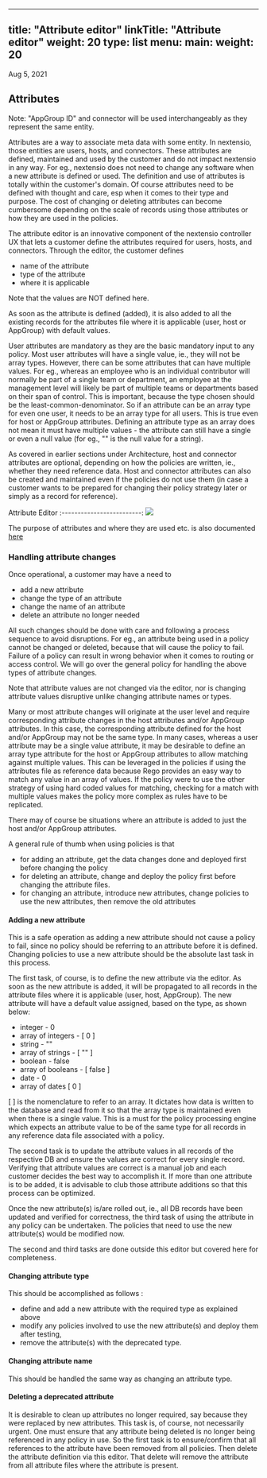 
---
title: "Attribute editor"
linkTitle: "Attribute editor"
weight: 20
type: list
menu:
  main:
    weight: 20
---

Aug 5, 2021

## Attributes

Note: "AppGroup ID" and connector will be used interchangeably as they represent the same entity.

Attributes are a way to associate meta data with some entity. In nextensio, those entities are users,
hosts, and connectors. These attributes are defined, maintained and used by the customer and do not
impact nextensio in any way. For eg., nextensio does not need to change any software when a new attribute
is defined or used. The definition and use of attributes is totally within the customer's domain. Of
course attributes need to be defined with thought and care, esp when it comes to their type and purpose.
The cost of changing or deleting attributes can become cumbersome depending on the scale of records using
those attributes or how they are used in the policies.

The attribute editor is an innovative component of the nextensio controller UX that lets a customer
define the attributes required for users, hosts, and connectors. Through the editor, the customer defines
* name of the attribute
* type of the attribute
* where it is applicable

Note that the values are NOT defined here.

As soon as the attribute is defined (added), it is also added to all the existing records for the attributes
file where it is applicable (user, host or AppGroup) with default values. 

User attributes are mandatory as they are the basic mandatory input to any policy. Most user attributes
will have a single value, ie., they will not be array types. However, there can be some attributes that
can have multiple values. For eg., whereas an employee who is an individual contributor will normally be
part of a single team or department, an employee at the management level will likely be part of multiple
teams or departments based on their span of control. This is important, because the type chosen should
be the least-common-denominator. So if an attribute can be an array type for even one user, it needs to
be an array type for all users. This is true even for host or AppGroup attributes. Defining an attribute
type as an array does not mean it must have multiple values - the attribute can still have a single or even
a null value (for eg., "" is the null value for a string). 

As covered in earlier sections under Architecture, host and connector attributes are optional, depending
on how the policies are written, ie., whether they need reference data. Host and connector attributes
can also be created and maintained even if the policies do not use them (in case a customer wants to be
prepared for changing their policy strategy later or simply as a record for reference).


Attribute Editor
:-------------------------:
![](/configurations/attributeEditor/attredit.jpg)

The purpose of attributes and where they are used etc. is also documented [here](/architecture/policyattr.html)

### Handling attribute changes

Once operational, a customer may have a need to
* add a new attribute
* change the type of an attribute
* change the name of an attribute
* delete an attribute no longer needed

All such changes should be done with care and following a process sequence to avoid disruptions.
For eg., an attribute being used in a policy cannot be changed or deleted, because that will
cause the policy to fail. Failure of a policy can result in wrong behavior when it comes to
routing or access control. We will go over the general policy for handling the above types of
attribute changes.

Note that attribute values are not changed via the editor, nor is changing attribute values disruptive
unlike changing attribute names or types.

Many or most attribute changes will originate at the user level and require corresponding
attribute changes in the host attributes and/or AppGroup attributes. In this case, the corresponding
attribute defined for the host and/or AppGroup may not be the same type. In many cases, whereas
a user attribute may be a single value attribute, it may be desirable to define an array type
attribute for the host or AppGroup attributes to allow matching against multiple values. This can be
leveraged in the policies if using the attributes file as reference data because Rego provides an easy
way to match any value in an array of values. If the policy were to use the other strategy of using
hard coded values for matching, checking for a match with multiple values makes the policy more complex
as rules have to be replicated.

There may of course be situations where an attribute is added to just the host and/or AppGroup
attributes.

A general rule of thumb when using policies is that
* for adding an attribute, get the data changes done and deployed first before changing the policy
* for deleting an attribute, change and deploy the policy first before changing the attribute files.
* for changing an attribute, introduce new attributes, change policies to use the new attributes, then
remove the old attributes

#### Adding a new attribute

This is a safe operation as adding a new attribute should not cause a policy to fail, since no
policy should be referring to an attribute before it is defined. Changing policies to use a new
attribute should be the absolute last task in this process.

The first task, of course, is to define the new attribute via the editor. As soon as the new attribute
is added, it will be propagated to all records in the attribute files where it is applicable (user,
host, AppGroup). The new attribute will have a default value assigned, based on the type, as shown
below:

* integer - 0
* array of integers - [ 0 ]
* string - ""
* array of strings - [ "" ]
* boolean - false
* array of booleans - [ false ]
* date - 0
* array of dates [ 0 ]

[ ] is the nomenclature to refer to an array. It dictates how data is written to the database and
read from it so that the array type is maintained even when there is a single value. This is a must
for the policy processing engine which expects an attribute value to be of the same type for all
records in any reference data file associated with a policy.

The second task is to update the attribute values in all records of the respective DB and ensure
the values are correct for every single record. Verifying that attribute values are correct is
a manual job and each customer decides the best way to accomplish it. If more than one attribute
is to be added, it is advisable to club those attribute additions so that this process can be
optimized.

Once the new attribute(s) is/are rolled out, ie., all DB records have been updated and verified
for correctness, the third task of using the attribute in any policy can be undertaken. The policies
that need to use the new attribute(s) would be modified now.

The second and third tasks are done outside this editor but covered here for completeness.

#### Changing attribute type

This should be accomplished as follows :
* define and add a new attribute with the required type as explained above
* modify any policies involved to use the new attribute(s) and deploy them after testing,
* remove the attribute(s) with the deprecated type.

#### Changing attribute name

This should be handled the same way as changing an attribute type.

#### Deleting a deprecated attribute

It is desirable to clean up attributes no longer required, say because they were replaced by
new attributes. This task is, of course, not necessarily urgent. One must ensure that any
attribute being deleted is no longer being referenced in any policy in use.
So the first task is to ensure/confirm that all references to the attribute have been removed
from all policies.
Then delete the attribute definition via this editor. That delete will remove the attribute from
all attribute files where the attribute is present.



